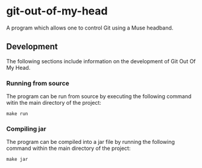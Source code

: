 # git-out-of-my-head
A program which allows one to control Git using a Muse headband.

## Development
The following sections include information on the development of Git Out Of My Head.

### Running from source
The program can be run from source by executing the following command witin the main directory of the project:

```
make run
```

### Compiling jar
The program can be compiled into a jar file by running the following command within the main directory of the project:

```
make jar
```
